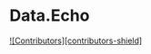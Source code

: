 # Data.Echo

[![Contributors][contributors-shield]][contributors-url]

<!-- MARKDOWN LINKS & IMAGES -->
<!-- https://www.markdownguide.org/basic-syntax/#reference-style-links -->
[contributors-url]: https://github.com/delster1/data.echo/graphs/contributors
